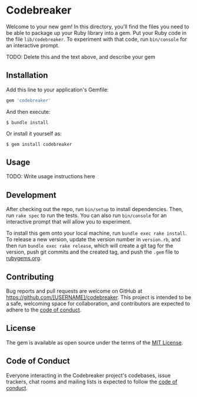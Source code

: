 # Codebreaker

Welcome to your new gem! In this directory, you'll find the files you need to be able to package up your Ruby library into a gem. Put your Ruby code in the file `lib/codebreaker`. To experiment with that code, run `bin/console` for an interactive prompt.

TODO: Delete this and the text above, and describe your gem

## Installation

Add this line to your application's Gemfile:

```ruby
gem 'codebreaker'
```

And then execute:

    $ bundle install

Or install it yourself as:

    $ gem install codebreaker

## Usage

TODO: Write usage instructions here

## Development

After checking out the repo, run `bin/setup` to install dependencies. Then, run `rake spec` to run the tests. You can also run `bin/console` for an interactive prompt that will allow you to experiment.

To install this gem onto your local machine, run `bundle exec rake install`. To release a new version, update the version number in `version.rb`, and then run `bundle exec rake release`, which will create a git tag for the version, push git commits and the created tag, and push the `.gem` file to [rubygems.org](https://rubygems.org).

## Contributing

Bug reports and pull requests are welcome on GitHub at https://github.com/[USERNAME]/codebreaker. This project is intended to be a safe, welcoming space for collaboration, and contributors are expected to adhere to the [code of conduct](https://github.com/[USERNAME]/codebreaker/blob/master/CODE_OF_CONDUCT.md).

## License

The gem is available as open source under the terms of the [MIT License](https://opensource.org/licenses/MIT).

## Code of Conduct

Everyone interacting in the Codebreaker project's codebases, issue trackers, chat rooms and mailing lists is expected to follow the [code of conduct](https://github.com/[USERNAME]/codebreaker/blob/master/CODE_OF_CONDUCT.md).
